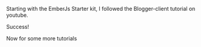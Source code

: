 Starting with the EmberJs Starter kit, I followed the Blogger-client tutorial on youtube. 

Success! 

Now for some more tutorials
